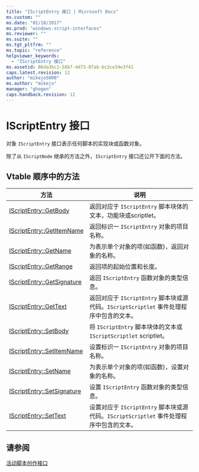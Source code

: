 ```yaml
---
title: "IScriptEntry 接口 | Microsoft Docs"
ms.custom: ""
ms.date: "01/18/2017"
ms.prod: "windows-script-interfaces"
ms.reviewer: ""
ms.suite: ""
ms.tgt_pltfrm: ""
ms.topic: "reference"
helpviewer_keywords: 
  - "IScriptEntry 接口"
ms.assetid: 86da3bc1-58b7-4d73-87ab-bc3ce34e3f41
caps.latest.revision: 12
author: "mikejo5000"
ms.author: "mikejo"
manager: "ghogen"
caps.handback.revision: 12
---
```

# IScriptEntry 接口
对象 `IScriptEntry` 接口表示任何脚本的实现块或函数对象。  
  
 除了从 `IScriptNode` 继承的方法之外，`IScriptEntry` 接口还公开下面的方法。  
  
## Vtable 顺序中的方法  
  
|方法|说明|  
|--------|--------|  
|[IScriptEntry::GetBody](../../winscript/reference/iscriptentry-getbody.md)|返回对应于 `IScriptEntry` 脚本块体的文本，功能块或scriptlet。|  
|[IScriptEntry::GetItemName](../../winscript/reference/iscriptentry-getitemname.md)|返回标识一 `IScriptEntry` 对象的项目名称。|  
|[IScriptEntry::GetName](../../winscript/reference/iscriptentry-getname.md)|为表示单个对象的项\(如函数\)，返回对象的名称。|  
|[IScriptEntry::GetRange](../../winscript/reference/iscriptentry-getrange.md)|返回项的起始位置和长度。|  
|[IScriptEntry::GetSignature](../../winscript/reference/iscriptentry-getsignature.md)|返回 `IScriptEntry` 函数对象的类型信息。|  
|[IScriptEntry::GetText](../../winscript/reference/iscriptentry-gettext.md)|返回对应于 `IScriptEntry` 脚本块或源代码。`IScriptScriptlet` 事件处理程序中包含的文本。|  
|[IScriptEntry::SetBody](../../winscript/reference/iscriptentry-setbody.md)|将 `IScriptEntry` 脚本块体的文本或 `IScriptScriptlet` scriptlet。|  
|[IScriptEntry::SetItemName](../../winscript/reference/iscriptentry-setitemname.md)|设置标识一 `IScriptEntry` 对象的项目名称。|  
|[IScriptEntry::SetName](../../winscript/reference/iscriptentry-setname.md)|为表示单个对象的项\(如函数\)，设置对象的名称。|  
|[IScriptEntry::SetSignature](../../winscript/reference/iscriptentry-setsignature.md)|设置 `IScriptEntry` 函数对象的类型信息。|  
|[IScriptEntry::SetText](../../winscript/reference/iscriptentry-settext.md)|设置对应于 `IScriptEntry` 脚本块或源代码。`IScriptScriptlet` 事件处理程序中包含的文本。|  
  
## 请参阅  
 [活动脚本创作接口](../../winscript/reference/active-script-authoring-interfaces.md)